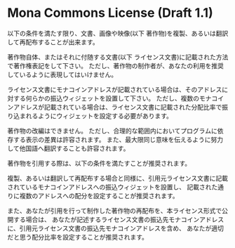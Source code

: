 # Mona Commons License (Draft 1.1)

以下の条件を満たす限り、文書、画像や映像(以下 著作物)を複製、あるいは翻訳して再配布することが出来ます。

著作物自体、またはそれに付随する文書(以下 ライセンス文書)に記載された方法で著作権表記をして下さい。
ただし、著作物の制作者が、あなたの利用を推奨しているように表現してはいけません。

ライセンス文書にモナコインアドレスが記載されている場合は、そのアドレスに対する何らかの振込ウィジェットを設置して下さい。
ただし、複数のモナコインアドレスが記載されている場合は、ライセンス文書に記載された分配比率で振り込まれるようにウィジェットを設定する必要があります。

著作物の改編はできません。
ただし、合理的な範囲内においてプログラムに依存する表示の差異は許容されます。
また、最大限同じ意味を伝えるように努力して他国語へ翻訳することも許容されます。

著作物を引用する際は、以下の条件を満たすことが推奨されます。

複製、あるいは翻訳して再配布する場合と同様に、引用元ライセンス文書に記載されているモナコインアドレスへの振込ウィジェットを設置し、
記載された通りに複数のアドレスへの配分を設定することが推奨されます。

また、あなたが引用を行って制作した著作物の再配布を、本ライセンス形式で公開する場合は、
あなたが記述するライセンス文書の振込先モナコインアドレスに、引用元ライセンス文書の振込先モナコインアドレスを含め、
あなたが適切だと思う配分比率を設定することが推奨されます。
